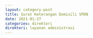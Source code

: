 ```yaml
---
layout: category-post
title: Surat Keterangan Domisili SPDN
date: 2021-01-27
categories: direktori
direktori: layanan administrasi
---
```

